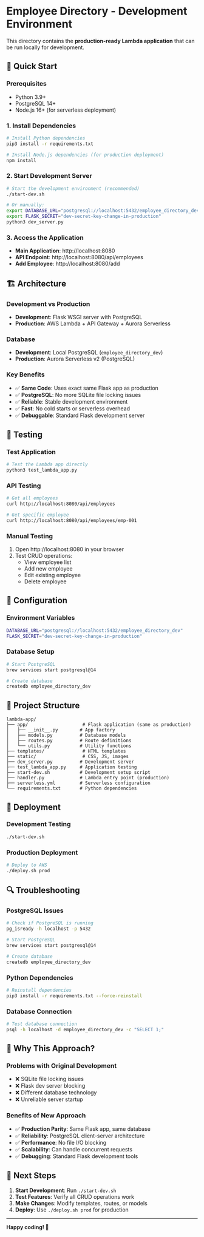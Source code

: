 # Employee Directory - Development Environment

This directory contains the **production-ready Lambda application** that can be run locally for development.

## 🚀 Quick Start

### Prerequisites
- Python 3.9+
- PostgreSQL 14+
- Node.js 16+ (for serverless deployment)

### 1. Install Dependencies
```bash
# Install Python dependencies
pip3 install -r requirements.txt

# Install Node.js dependencies (for production deployment)
npm install
```

### 2. Start Development Server
```bash
# Start the development environment (recommended)
./start-dev.sh

# Or manually:
export DATABASE_URL="postgresql://localhost:5432/employee_directory_dev"
export FLASK_SECRET="dev-secret-key-change-in-production"
python3 dev_server.py
```

### 3. Access the Application
- **Main Application**: http://localhost:8080
- **API Endpoint**: http://localhost:8080/api/employees
- **Add Employee**: http://localhost:8080/add

## 🏗️ Architecture

### Development vs Production
- **Development**: Flask WSGI server with PostgreSQL
- **Production**: AWS Lambda + API Gateway + Aurora Serverless

### Database
- **Development**: Local PostgreSQL (`employee_directory_dev`)
- **Production**: Aurora Serverless v2 (PostgreSQL)

### Key Benefits
- ✅ **Same Code**: Uses exact same Flask app as production
- ✅ **PostgreSQL**: No more SQLite file locking issues
- ✅ **Reliable**: Stable development environment
- ✅ **Fast**: No cold starts or serverless overhead
- ✅ **Debuggable**: Standard Flask development server

## 🧪 Testing

### Test Application
```bash
# Test the Lambda app directly
python3 test_lambda_app.py
```

### API Testing
```bash
# Get all employees
curl http://localhost:8080/api/employees

# Get specific employee
curl http://localhost:8080/api/employees/emp-001
```

### Manual Testing
1. Open http://localhost:8080 in your browser
2. Test CRUD operations:
   - View employee list
   - Add new employee
   - Edit existing employee
   - Delete employee

## 🔧 Configuration

### Environment Variables
```bash
DATABASE_URL="postgresql://localhost:5432/employee_directory_dev"
FLASK_SECRET="dev-secret-key-change-in-production"
```

### Database Setup
```bash
# Start PostgreSQL
brew services start postgresql@14

# Create database
createdb employee_directory_dev
```

## 📁 Project Structure

```
lambda-app/
├── app/                    # Flask application (same as production)
│   ├── __init__.py        # App factory
│   ├── models.py          # Database models
│   ├── routes.py          # Route definitions
│   └── utils.py           # Utility functions
├── templates/              # HTML templates
├── static/                 # CSS, JS, images
├── dev_server.py          # Development server
├── test_lambda_app.py     # Application testing
├── start-dev.sh           # Development setup script
├── handler.py             # Lambda entry point (production)
├── serverless.yml         # Serverless configuration
└── requirements.txt       # Python dependencies
```

## 🚀 Deployment

### Development Testing
```bash
./start-dev.sh
```

### Production Deployment
```bash
# Deploy to AWS
./deploy.sh prod
```

## 🔍 Troubleshooting

### PostgreSQL Issues
```bash
# Check if PostgreSQL is running
pg_isready -h localhost -p 5432

# Start PostgreSQL
brew services start postgresql@14

# Create database
createdb employee_directory_dev
```

### Python Dependencies
```bash
# Reinstall dependencies
pip3 install -r requirements.txt --force-reinstall
```

### Database Connection
```bash
# Test database connection
psql -h localhost -d employee_directory_dev -c "SELECT 1;"
```

## 🎯 Why This Approach?

### Problems with Original Development
- ❌ SQLite file locking issues
- ❌ Flask dev server blocking
- ❌ Different database technology
- ❌ Unreliable server startup

### Benefits of New Approach
- ✅ **Production Parity**: Same Flask app, same database
- ✅ **Reliability**: PostgreSQL client-server architecture
- ✅ **Performance**: No file I/O blocking
- ✅ **Scalability**: Can handle concurrent requests
- ✅ **Debugging**: Standard Flask development tools

## 🚀 Next Steps

1. **Start Development**: Run `./start-dev.sh`
2. **Test Features**: Verify all CRUD operations work
3. **Make Changes**: Modify templates, routes, or models
4. **Deploy**: Use `./deploy.sh prod` for production

---

**Happy coding! 🎉**
